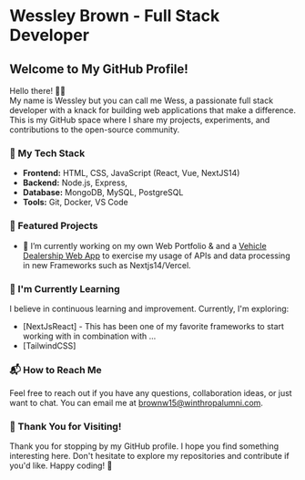 # Wessley Brown - Full Stack Developer

## Welcome to My GitHub Profile!

Hello there! 👋🏾  
My name is Wessley but you can call me Wess, a passionate full stack developer with a knack for building web applications that make a difference. This is my GitHub space where I share my projects, experiments, and contributions to the open-source community.

### 🚀 My Tech Stack

- **Frontend:** HTML, CSS, JavaScript (React, Vue, NextJS14)
- **Backend:** Node.js, Express,
- **Database:** MongoDB, MySQL, PostgreSQL
- **Tools:** Git, Docker, VS Code

### 🔧 Featured Projects
- 🔭 I’m currently working on my own Web Portfolio & and a [Vehicle Dealership Web App](../MortonsVehicleShop) to exercise my usage of APIs and data processing in new Frameworks such as Nextjs14/Vercel.  
<!--
- 👯 I’m looking to collaborate on ...
- 🤔 I’m looking for help with ...
- 💬 Ask me about ...
-->


### 🌱 I'm Currently Learning

I believe in continuous learning and improvement. Currently, I'm exploring:

- [NextJsReact] - This has been one of my favorite frameworks to start working with in combination with ... 
- [TailwindCSS]

<!--
### 🤝 Let's Connect!

- LinkedIn: [Your LinkedIn Profile](Link to LinkedIn)
- Portfolio: [Your Portfolio Website](Link to Portfolio) 
-->

### 📬 How to Reach Me

Feel free to reach out if you have any questions, collaboration ideas, or just want to chat. You can email me at [brownw15@winthropalumni.com](mailto:brownw15@winthropalumni.com).


### 🙏 Thank You for Visiting!

Thank you for stopping by my GitHub profile. I hope you find something interesting here. Don't hesitate to explore my repositories and contribute if you'd like. Happy coding! 🚀

